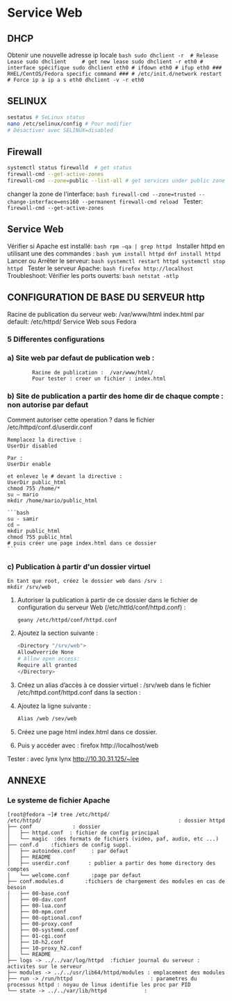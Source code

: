 # Service Web

## DHCP
Obtenir une nouvelle adresse ip locale
    ```bash
    sudo dhclient -r  # Release Lease
    sudo dhclient     # get new lease
    sudo dhclient -r eth0 # interface spécifique
    sudo dhclient eth0
    # ifdown eth0
    # ifup eth0
    ### RHEL/CentOS/Fedora specific command ###
    # /etc/init.d/network restart
    # Force
    ip a
    ip a s eth0
    dhclient -v -r eth0
    ```

## SELINUX

```bash
sestatus # SeLinux status
nano /etc/selinux/config # Pour modifier
# Désactiver avec SELINUX=disabled
```

## Firewall

```bash
systemctl status firewalld  # get status
firewall-cmd --get-active-zones
firewall-cmd --zone=public --list-all # get services under public zone ( traffic entrant autorisé)( public/block/trusted)
```
changer la zone de l'interface:
    ```bash
    firewall-cmd --zone=trusted --change-interface=ens160 --permanent
    firewall-cmd reload
    ```
Tester: 
    ``` 
    firewall-cmd --get-active-zones 
    ```

## Service Web

Vérifier si Apache est installé:
    ```bash
    rpm –qa | grep httpd
    ```
Installer httpd en utilisant une des commandes :
    ```bash
    yum install httpd
    dnf install httpd
    ```
Lancer ou Arrêter le serveur:
    ```bash
    systemctl restart httpd
    systemctl stop httpd
    ```
Tester le serveur Apache:
    ```bash
    firefox http://localhost
    ```
Troubleshoot:
    Vérifier les ports ouverts:
    ```bash
    netstat -ntlp
    ```
## CONFIGURATION DE BASE DU SERVEUR http

Racine de publication du serveur web: /var/www/html
index.html par default: /etc/httpd/
Service Web sous Fedora


### 5 Differentes configurations
### a)  Site web par defaut de publication web :
            Racine de publication :  /var/www/html/
            Pour tester : creer un fichier : index.html

### b)  Site de publication a partir des home dir de chaque compte : non autorise par defaut
Comment autoriser cette operation ?   dans le fichier /etc/httpd/conf.d/userdir.conf

    Remplacez la directive :
    UserDir disabled
    
    Par : 
    UserDir enable
    
    et enlevez le # devant la directive :
    UserDir public_html
    chmod 755 /home/*
    su – mario
    mkdir /home/mario/public_html
    
    ```bash
    su - samir
    cd ~
    mkdir public_html
    chmod 755 public_html
    # puis créer une page index.html dans ce dossier
    ```

### c) Publication à partir d'un dossier virtuel
    En tant que root, créez le dossier web dans /srv :
    mkdir /srv/web

1) Autoriser la publication à partir de ce dossier dans le fichier de configuration du serveur Web (/etc/httld/conf/httpd.conf) :
    ```
    geany /etc/httpd/conf/httpd.conf
    ```

2) Ajoutez la section suivante :
    ```bash
    <Directory "/srv/web">
    AllowOverride None
    # Allow open access:
    Require all granted
    </Directory>
    ```
3) Créez un alias d’accès à ce dossier virtuel : /srv/web dans le fichier /etc/httpd.conf/httpd.conf dans la section <IfModule alias_module>:
3) Ajoutez la ligne suivante :
    ```bash
    Alias /web /sev/web
    ```

4) Créez une page html index.html dans ce dossier.
5) Puis y accéder avec : firefox http://localhost/web


Tester : avec lynx 
lynx http://10.30.31.125/~lee

## ANNEXE

### Le systeme de fichier Apache

```
[root@fedora ~]# tree /etc/httpd/
/etc/httpd/                                            : dossier httpd
├── conf             : dossier 
│   ├── httpd.conf  : fichier de config principal
│   └── magic  :des formats de fichiers (video, paf, audio, etc ...)
├── conf.d    :fichiers de config suppl.
│   ├── autoindex.conf     : par defaut
│   ├── README
│   ├── userdir.conf      : publier a partir des home directory des comptes
│   └── welcome.conf       :page par defaut
├── conf.modules.d       :fichiers de chargement des modules en cas de besoin
│   ├── 00-base.conf
│   ├── 00-dav.conf  
│   ├── 00-lua.conf
│   ├── 00-mpm.conf
│   ├── 00-optional.conf
│   ├── 00-proxy.conf
│   ├── 00-systemd.conf
│   ├── 01-cgi.conf
│   ├── 10-h2.conf
│   ├── 10-proxy_h2.conf
│   └── README
├── logs -> ../../var/log/httpd  :fichier journal du serveur : activites sur le serveur
├── modules -> ../../usr/lib64/httpd/modules : emplacement des modules
├── run -> /run/httpd                         : parametres du processus httpd : noyau de linux identifie les proc par PID
└── state -> ../../var/lib/httpd            : 
```